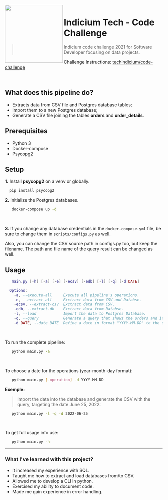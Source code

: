 <img src="https://i.imgur.com/2Lkns1O.png" align="left" width="185px"/>

# Indicium Tech - Code Challenge

> Indicium code challenge 2021 for Software Developer focusing on data projects.

Challenge Instructions: [techindicium/code-challenge](https://github.com/techindicium/code-challenge)

<br>

## What does this pipeline do?

* Extracts data from CSV file and Postgres database tables;
* Import them to a new Postgres database;
* Generate a CSV file joining the tables **orders** and **order_details**.

## Prerequisites

* Python 3
* Docker-compose
* Psycopg2

## Setup

**1.** Install **psycopg2** on a venv or globally.
```sh
  pip install psycopg2
```

**2.** Initialize the Postgres databases.
```sh
   docker-compose up -d
```

<br>

**3.** If you change any database credentials in the `docker-compose.yml` file, be sure to change them in `scripts/configs.py` as well.<br>

Also, you can change the CSV source path in configs.py too, but keep the filename. The path and file name of the query result can be changed as well.


## Usage

```lua
   main.py [-h] [-a] [-e] [-ecsv] [-edb] [-l] [-q] [-d DATE]

  Options:
    -a, --execute-all     Execute all pipeline's operations.
    -e, --extract-all     Exctract data from CSV and Databse.
    -ecsv, --extract-csv  Exctract data from CSV.
    -edb, --extract-db    Exctract data from Databse.
    -l, --load            Import the data to Postgres Database.
    -q, --query           Generate a query that shows the orders and its details.
    -d DATE, --date DATE  Define a date in format "YYYY-MM-DD" to the operations. Default: current date.
```
<br>

To run the complete pipeline:

```sh
   python main.py -a
```
<br>

To choose a date for the operations (year-month-day format):

```sh
   python main.py [-operation] -d YYYY-MM-DD
```

**Exemple:**
> Import the data into the database and generate the CSV with the query, targeting the date June 25, 2022:

```sh
   python main.py -l -q -d 2022-06-25
```
<br>

To get full usage info use:

```sh
   python main.py -h
```

---

### What I've learned with this project?

* It increased my experience with SQL.
* Taught me how to extract and load databases from/to CSV.
* Allowed me to develop a CLI in python.
* Exercised my ability to document code.
* Made me gain experience in error handling.
